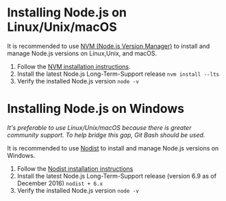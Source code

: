 # Installing Node.js on Linux/Unix/macOS

It is recommended to use [NVM (Node.js Version Manager)](https://github.com/creationix/nvm) to install and manage Node.js versions on Linux,Unix, and macOS.

1. Follow the [NVM installation instructions](https://github.com/creationix/nvm#installation).
1. Install the latest Node.js Long-Term-Support release `nvm install --lts`
1. Verify the installed Node.js version `node -v`

# Installing Node.js on Windows

_It's preferable to use Linux/Unix/macOS because there is greater community support. To help bridge this gap, Git Bash should be used._

It is recommended to use [Nodist](https://github.com/marcelklehr/nodist) to install and manage Node.js versions on Windows.

1. Follow the [Nodist installation instructions](https://github.com/marcelklehr/nodist#installation)
1. Install the latest Node.js Long-Term-Support release (version 6.9 as of December 2016) `nodist + 6.x`
1. Verify the installed Node.js version `node -v`
